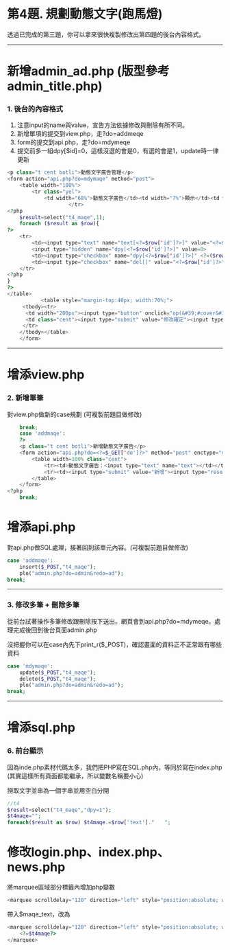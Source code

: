 # 第4題. 規劃動態文字\(跑馬燈\)

透過已完成的第三題，你可以拿來很快複製修改出第四題的後台內容格式。

---

# 新增admin\_ad.php \(版型參考admin\_title.php\)

### 1. 後台的內容格式

1. 注意input的name與value，宣告方法依據修改與刪除有所不同。
2. 新增單項的提交到view.php，走?do=addmeqe
3. form的提交到api.php，走?do=mdymeqe
4. 提交前多一組dpy\[$id\]=0，這樣沒選的會是0，有選的會是1，update時一律更新

```php
<p class="t cent botli">動態文字廣告管理</p>
<form action="api.php?do=mdymaqe" method="post">
    <table width="100%">
        <tr class="yel">
            <td width="68%">動態文字廣告</td><td width="7%">顯示</td><td width="7%">刪除</td>
                    </tr>
<?php
    $result=select("t4_maqe",1);
    foreach ($result as $row){
?>
    <tr>
        <td><input type="text" name="text[<?=$row['id']?>]" value="<?=$row['text']?>" style="width:90%"></td>
        <input type="hidden" name="dpy[<?=$row['id']?>]" value=0>
        <td><input type="checkbox" name="dpy[<?=$row['id']?>]" <?=($row['dpy']==1)?"checked":""?> value=1></td>
        <td><input type="checkbox" name="del[]" value="<?=$row['id']?>"></td>
    </tr>
<?php
}
?>
</table>
           <table style="margin-top:40px; width:70%;">
     <tbody><tr>
      <td width="200px"><input type="button" onclick="op(&#39;#cover&#39;,&#39;#cvr&#39;,&#39;view.php?do=addmaqe&#39;)" value="新增網站標題圖片"></td>
      <td class="cent"><input type="submit" value="修改確定"><input type="reset" value="重置"></td>
     </tr>
    </tbody></table>    
    </form>
```

---

# 增添view.php

### 2. 新增單筆

對view.php做新的case規劃 \(可複製前題目做修改\)

```php
    break;
    case 'addmaqe':
    ?>
    <p class="t cent botli">新增動態文字廣告</p>
    <form action="api.php?do=<?=$_GET['do']?>" method="post" enctype="multipart/form-data">
        <table width=100% class="cent">
            <tr><td>動態文字廣告：<input type="text" name="text"></td></tr>
            <tr><td><input type="submit" value="新增"><input type="reset" value="重置"></td></tr>
        </table>
    </form>
<?php
    break;
```

# 增添api.php

對api.php做SQL處理，接著回到該單元內容。\(可複製前題目做修改\)

```php
case 'addmaqe':
    insert($_POST,"t4_maqe");
    plo("admin.php?do=admin&redo=ad");
break;
```

---

### 3. 修改多筆 + 刪除多筆

從前台試著操作多筆修改跟刪除按下送出。網頁會到api.php?do=mdymeqe。處理完成後回到後台頁面admin.php

沒把握你可以在case內先下print\_r\($\_POST\)，確認畫面的資料正不正常跟有哪些資料

```php
case 'mdymaqe':
    update($_POST,"t4_maqe");
    delete($_POST,"t4_maqe");
    plo("admin.php?do=admin&redo=ad");
break;
```

---

# 增添sql.php

### 6. 前台顯示

因為inde.php素材代碼太多，我們把PHP寫在SQL.php內，等同於寫在index.php \(其實這樣所有頁面都能繼承，所以變數名稱要小心\)

撈取文字並串為一個字串並用空白分開

```php
//t4
$result=select("t4_maqe","dpy=1");
$t4maqe="";
foreach($result as $row) $t4maqe.=$row['text']."　　";
```

# 修改login.php、index.php、news.php

將marquee區域部分標籤內增加php變數

```php
<marquee scrolldelay="120" direction="left" style="position:absolute; width:100%; height:40px;"></marquee>
```

帶入$maqe\_text，改為

```php
<marquee scrolldelay="120" direction="left" style="position:absolute; width:100%; height:40px;">
    <?=$t4maqe?>
</marquee>
```



